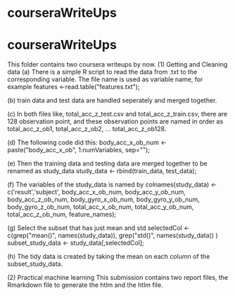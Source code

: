 # courseraWriteUps

# courseraWriteUps

This folder contains two coursera writeups by now.
(1) Getting and Cleaning data
   (a) There is a simple R script to read the data from .txt to the corresponding variable. The file name is used as variable name, for example  features <-read.table("features.txt");

   (b) train data and test data are handled seperately and merged together. 
   
   (c) In both files like, total_acc_z_test.csv and total_acc_z_train.csv, there are 128 observation point, and these observation points are named in order as total_acc_z_ob1, total_acc_z_ob2, ... total_acc_z_ob128. 

   (d) The following code did this: 
        body_acc_x_ob_num <- paste("body_acc_x_ob", 1:numVariables, sep="");

   (e) Then the training data and testing data are merged together to be renamed as study_data
        study_data <- rbind(train_data, test_data); 
   
   (f) The variables of the study_data is named by
       colnames(study_data) <- c('result','subject', body_acc_x_ob_num, body_acc_y_ob_num, body_acc_z_ob_num,
                          body_gyro_x_ob_num, body_gyro_y_ob_num, body_gyro_z_ob_num,
                          total_acc_x_ob_num, total_acc_y_ob_num, total_acc_z_ob_num,
                          feature_names); 

   (g) Select the subset that has just mean and std
             selectedCol <- c(grep("mean()", names(study_data)),
                             grep("std()", names(study_data))
                              )
             subset_study_data <- study_data[,selectedCol];

   (h) The tidy data is created by taking the mean on each column of the subset_study_data.

    

   

   

(2) Practical machine learning
  This submission contains two report files, the Rmarkdown file to generate the htlm and the htlm file. 
